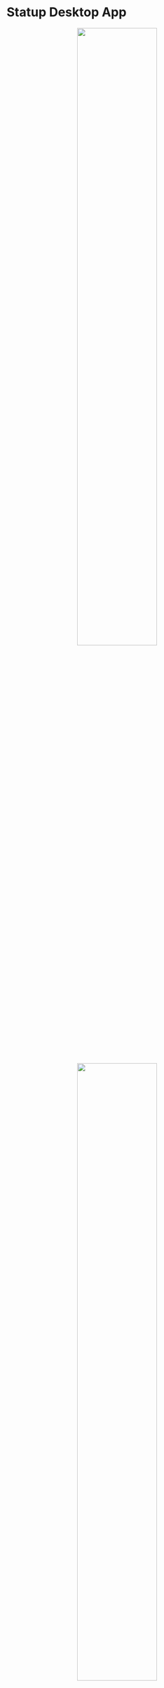 # Statup Desktop App

<p align="center">
<img width="60%" src="https://img.cjx.io/statupdesktop.gif">
</p>


<p align="center">
<img width="60%" src="https://img.cjx.io/statupdesktop1.png">
</p>
